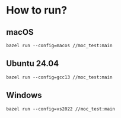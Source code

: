 # How to run?

## macOS

```shell
bazel run --config=macos //moc_test:main
```

## Ubuntu 24.04

```shell
bazel run --config=gcc13 //moc_test:main
```

## Windows

```shell
bazel run --config=vs2022 //moc_test:main
```

